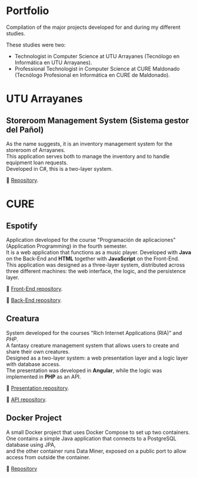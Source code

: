 # Portfolio  
Compilation of the major projects developed for and during my different studies.

These studies were two:  
- Technologist in Computer Science at UTU Arrayanes (Tecnólogo en Informática en UTU Arrayanes).  
- Professional Technologist in Computer Science at CURE Maldonado (Tecnólogo Profesional en Informática en CURE de Maldonado).  

# UTU Arrayanes  
## Storeroom Management System (Sistema gestor del Pañol)  
As the name suggests, it is an inventory management system for the storeroom of Arrayanes.  
This application serves both to manage the inventory and to handle equipment loan requests.  
Developed in C#, this is a two-layer system.  

🔗 [Repository](https://github.com/Wokus/Proyecto-Proyectoso-de-fin-de-anio).  

# CURE  
## Espotify  

Application developed for the course "Programación de aplicaciones" (Application Programming) in the fourth semester.  
It is a web application that functions as a music player. Developed with **Java** on the Back-End and **HTML** together with **JavaScript** on the Front-End.  
This application was designed as a three-layer system, distributed across three different machines: the web interface, the logic, and the persistence layer.  

🔗 [Front-End repository](https://github.com/LatiosLaw/EspotifyWeb_grupo7).  

🔗 [Back-End repository](https://github.com/LatiosLaw/Espotify_grupo7).  

## Creatura  
System developed for the courses "Rich Internet Applications (RIA)" and *PHP*.  
A fantasy creature management system that allows users to create and share their own creatures.  
Designed as a two-layer system: a web presentation layer and a logic layer with database access.  
The presentation was developed in **Angular**, while the logic was implemented in **PHP** as an API.  

🔗 [Presentation repository](https://github.com/LatiosLaw/Creatura_RIA/tree/main/Creatura).  

🔗 [API repository](https://github.com/LatiosLaw/Creatura_PHP).  

## Docker Project  
A small Docker project that uses Docker Compose to set up two containers.  
One contains a simple Java application that connects to a PostgreSQL database using JPA,  
and the other container runs Data Miner, exposed on a public port to allow access from outside the container.

🔗 [Repository](https://github.com/Wokus/Coso-para-Ingenieria)

